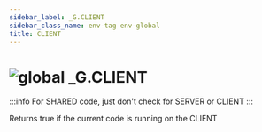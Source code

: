 ```yaml
---
sidebar_label: _G.CLIENT
sidebar_class_name: env-tag env-global
title: CLIENT
---
```


# <img src='/img/wiki/global.png' alt='global' data-tag='env-tag' /> **_G**.CLIENT

:::info
For SHARED code, just don't check for SERVER or CLIENT
:::

Returns true if the current code is running on the CLIENT<br/>
